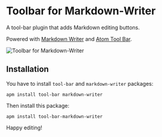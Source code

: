 # Toolbar for Markdown-Writer

A tool-bar plugin that adds Markdown editing buttons.

Powered with [Markdown Writer](https://atom.io/packages/markdown-writer) and [Atom Tool Bar](https://atom.io/packages/tool-bar).

![Toolbar for Markdown-Writer](http://i.imgur.com/GK5zB1L.png)

## Installation

You have to install `tool-bar` and `markdown-writer` packages:

```
apm install tool-bar markdown-writer
```

Then install this package:

```
apm install tool-bar-markdown-writer
```

Happy editing!
